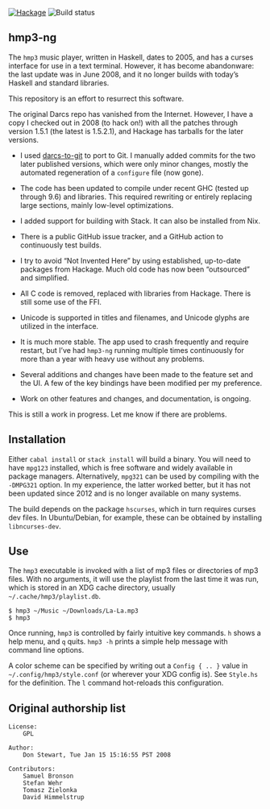 [![Hackage](https://img.shields.io/hackage/v/hmp3-ng.svg)](https://hackage.haskell.org/package/hmp3-ng)
![Build status](https://github.com/galenhuntington/hmp3-ng/actions/workflows/haskell.yml/badge.svg)

##  hmp3-ng

The `hmp3` music player, written in Haskell, dates to 2005, and has a
curses interface for use in a text terminal.  However, it has become
abandonware: the last update was in June 2008, and it no longer builds
with today’s Haskell and standard libraries.

This repository is an effort to resurrect this software.

The original Darcs repo has vanished from the Internet.  However, I
have a copy I checked out in 2008 (to hack on!) with all the patches
through version 1.5.1 (the latest is 1.5.2.1), and Hackage has tarballs
for the later versions.

*  I used [darcs-to-git](https://github.com/purcell/darcs-to-git) to
port to Git.  I manually added commits for the two later published
versions, which were only minor changes, mostly the automated
regeneration of a `configure` file (now gone).

*  The code has been updated to compile under recent GHC (tested
up through 9.6) and libraries.  This required rewriting or entirely
replacing large sections, mainly low-level optimizations.

*  I added support for building with Stack.  It can also be installed
from Nix.

*  There is a public GitHub issue tracker, and a GitHub action to
continuously test builds.

*  I try to avoid “Not Invented Here” by using established,
up-to-date packages from Hackage.  Much old code has now been
“outsourced” and simplified.

*  All C code is removed, replaced with libraries from Hackage.
There is still some use of the FFI.

*  Unicode is supported in titles and filenames, and Unicode glyphs
are utilized in the interface.

*  It is much more stable.  The app used to crash frequently and
require restart, but I’ve had `hmp3-ng` running multiple times
continuously for more than a year with heavy use without any problems.

*  Several additions and changes have been made to the feature set
and the UI.  A few of the key bindings have been modified per my
preference.

*  Work on other features and changes, and documentation, is ongoing.

This is still a work in progress.  Let me know if there are problems.


##  Installation

Either `cabal install` or `stack install` will build a binary.
You will need to have `mpg123` installed, which is free software and
widely available in package managers.  Alternatively, `mpg321` can
be used by compiling with the `-DMPG321` option.  In my experience,
the latter worked better, but it has not been updated since 2012 and
is no longer available on many systems.

The build depends on the package `hscurses`, which in turn requires
curses dev files.  In Ubuntu/Debian, for example, these can be obtained
by installing `libncurses-dev`.


##  Use

The `hmp3` executable is invoked with a list of mp3 files or
directories of mp3 files.  With no arguments, it will use the
playlist from the last time it was run, which is stored in an XDG
cache directory, usually `~/.cache/hmp3/playlist.db`.

```
$ hmp3 ~/Music ~/Downloads/La-La.mp3
$ hmp3
```

Once running, `hmp3` is controlled by fairly intuitive key commands.
`h` shows a help menu, and `q` quits.  `hmp3 -h` prints a simple help
message with command line options.

A color scheme can be specified by writing out a `Config { .. }`
value in `~/.config/hmp3/style.conf` (or wherever your XDG config is).
See `Style.hs` for the definition.  The `l` command hot-reloads this
configuration.


##  Original authorship list

```
License:
    GPL

Author:
    Don Stewart, Tue Jan 15 15:16:55 PST 2008

Contributors:
    Samuel Bronson
    Stefan Wehr
    Tomasz Zielonka
    David Himmelstrup
```

